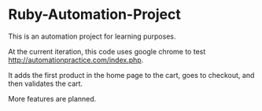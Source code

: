 # Ruby-Automation-Project
This is an automation project for learning purposes.

At the current iteration, this code uses google chrome to test http://automationpractice.com/index.php.

It adds the first product in the home page to the cart, goes to checkout, and then validates the cart.

More features are planned.
